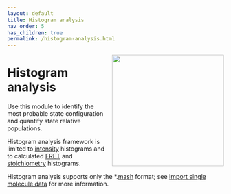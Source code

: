 ```yaml
---
layout: default
title: Histogram analysis
nav_order: 5
has_children: true
permalink: /histogram-analysis.html
---
```


<img src="assets/images/logos/logo-histogram-analysis_noname_400px.png" width="260" style="float:right; margin-left: 15px;"/>

# Histogram analysis

Use this module to identify the most probable state configuration and quantify state relative populations.

Histogram analysis framework is limited to <u>intensity</u> histograms and to calculated <u>FRET</u> and <u>stoichiometry</u> histograms.

Histogram analysis supports only the *.[<u>mash</u>](output-files/mash-mash-project.html) format; see 
[Import single molecule data](histogram-analysis/workflow.html#import-single-molecule-data) for more information.
